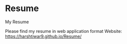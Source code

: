 # Resume
My Resume

Please find my resume in web application format
Website: https://harshtiwar9.github.io/Resume/
